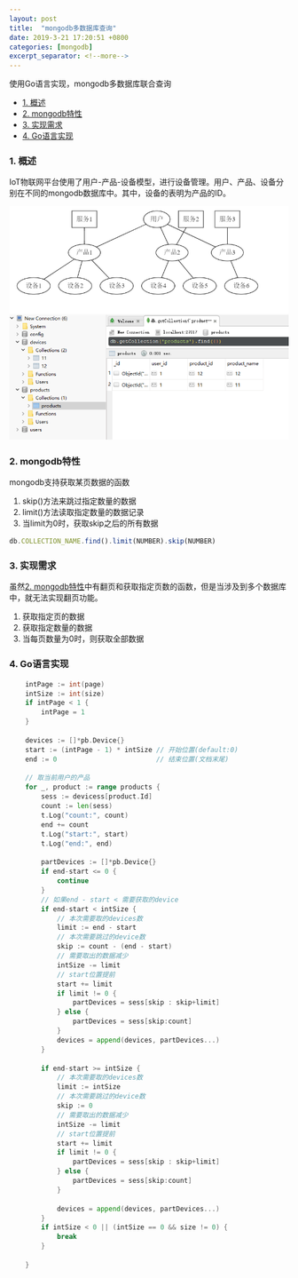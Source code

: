 ```yaml
---
layout: post
title:  "mongodb多数据库查询"
date: 2019-3-21 17:20:51 +0800
categories: [mongodb]
excerpt_separator: <!--more-->
---
```

使用Go语言实现，mongodb多数据库联合查询
<!--more-->

<!-- @import "[TOC]" {cmd="toc" depthFrom=1 depthTo=6 orderedList=false} -->

<!-- code_chunk_output -->

* [1. 概述](#1-概述)
* [2. mongodb特性](#2-mongodb特性)
* [3. 实现需求](#3-实现需求)
* [4. Go语言实现](#4-go语言实现)

<!-- /code_chunk_output -->

### 1. 概述

IoT物联网平台使用了用户-产品-设备模型，进行设备管理。用户、产品、设备分别在不同的mongodb数据库中。其中，设备的表明为产品的ID。

![架构](/assets/img/微信截图_20190315112545.png)
![database](/assets/img/微信截图_20190321172508.png)

### 2. mongodb特性

mongodb支持获取某页数据的函数

1. skip()方法来跳过指定数量的数据
2. limit()方法读取指定数量的数据记录
3. 当limit为0时，获取skip之后的所有数据

```js
db.COLLECTION_NAME.find().limit(NUMBER).skip(NUMBER)
```

### 3. 实现需求

虽然[2. mongodb特性](#2-mongodb特性)中有翻页和获取指定页数的函数，但是当涉及到多个数据库中，就无法实现翻页功能。

1. 获取指定页的数据
2. 获取指定数量的数据
3. 当每页数量为0时，则获取全部数据

### 4. Go语言实现

```go
    intPage := int(page)
    intSize := int(size)
    if intPage < 1 {
        intPage = 1
    }

    devices := []*pb.Device{}
    start := (intPage - 1) * intSize // 开始位置(default:0)
    end := 0                         // 结束位置(文档末尾)

    // 取当前用户的产品
    for _, product := range products {
        sess := devicess[product.Id]
        count := len(sess)
        t.Log("count:", count)
        end += count
        t.Log("start:", start)
        t.Log("end:", end)

        partDevices := []*pb.Device{}
        if end-start <= 0 {
            continue
        }
        // 如果end - start < 需要获取的device
        if end-start < intSize {
            // 本次需要取的devices数
            limit := end - start
            // 本次需要跳过的device数
            skip := count - (end - start)
            // 需要取出的数据减少
            intSize -= limit
            // start位置提前
            start += limit
            if limit != 0 {
                partDevices = sess[skip : skip+limit]
            } else {
                partDevices = sess[skip:count]
            }
            devices = append(devices, partDevices...)
        }

        if end-start >= intSize {
            // 本次需要取的devices数
            limit := intSize
            // 本次需要跳过的device数
            skip := 0
            // 需要取出的数据减少
            intSize -= limit
            // start位置提前
            start += limit
            if limit != 0 {
                partDevices = sess[skip : skip+limit]
            } else {
                partDevices = sess[skip:count]
            }

            devices = append(devices, partDevices...)
        }
        if intSize < 0 || (intSize == 0 && size != 0) {
            break
        }

    }
```